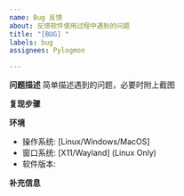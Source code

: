 ```yaml
---
name: Bug 反馈
about: 反馈软件使用过程中遇到的问题
title: "[BUG] "
labels: bug
assignees: Pylogmon

---
```


**问题描述**
简单描述遇到的问题，必要时附上截图

**复现步骤**


**环境**
 - 操作系统: [Linux/Windows/MacOS]
 - 窗口系统: [X11/Wayland] (Linux Only)
 - 软件版本: 

**补充信息**

